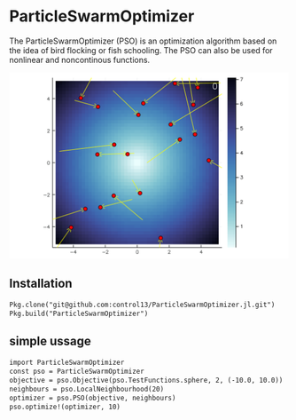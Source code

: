 # ParticleSwarmOptimizer

The ParticleSwarmOptimizer (PSO) is an optimization algorithm based on the idea of bird flocking or fish schooling. The PSO can also be used for nonlinear and noncontinous functions.

![PSO-Example](assets/pso_animation_preview.gif)

## Installation

    Pkg.clone("git@github.com:control13/ParticleSwarmOptimizer.jl.git")
    Pkg.build("ParticleSwarmOptimizer")

## simple ussage

    import ParticleSwarmOptimizer
    const pso = ParticleSwarmOptimizer
    objective = pso.Objective(pso.TestFunctions.sphere, 2, (-10.0, 10.0))
    neighbours = pso.LocalNeighbourhood(20)
    optimizer = pso.PSO(objective, neighbours)
    pso.optimize!(optimizer, 10)
